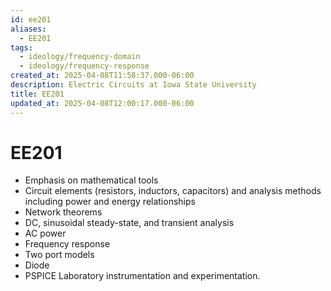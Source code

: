 ```yaml
---
id: ee201
aliases:
  - EE201
tags:
  - ideology/frequency-domain
  - ideology/frequency-response
created_at: 2025-04-08T11:58:37.000-06:00
description: Electric Circuits at Iowa State University
title: EE201
updated_at: 2025-04-08T12:00:17.000-06:00
---
```


# EE201

- Emphasis on mathematical tools
- Circuit elements (resistors, inductors, capacitors) and analysis methods including power and energy relationships
- Network theorems
- DC, sinusoidal steady-state, and transient analysis
- AC power
- Frequency response
- Two port models
- Diode
- PSPICE Laboratory instrumentation and experimentation.
